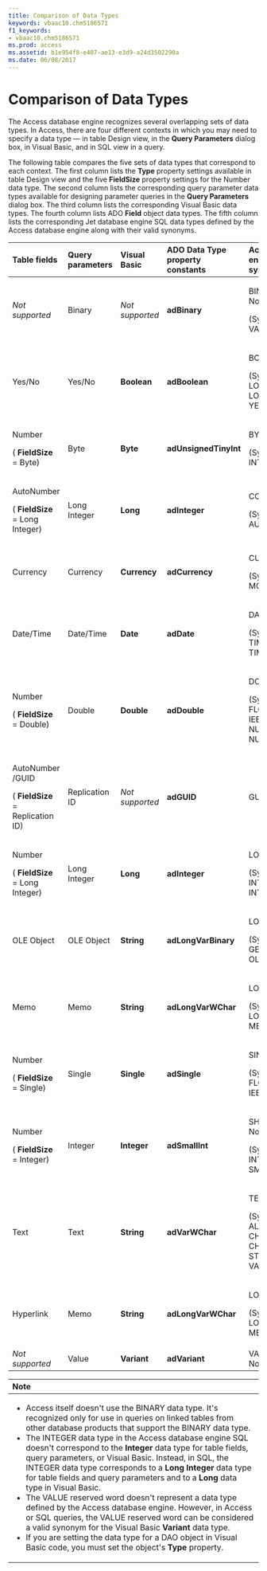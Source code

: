 ```yaml
---
title: Comparison of Data Types
keywords: vbaac10.chm5186571
f1_keywords:
- vbaac10.chm5186571
ms.prod: access
ms.assetid: b1e954f8-e407-ae13-e3d9-a24d3502290a
ms.date: 06/08/2017
---
```



# Comparison of Data Types

The Access database engine recognizes several overlapping sets of data types. In Access, there are four different contexts in which you may need to specify a data type — in table Design view, in the  **Query Parameters** dialog box, in Visual Basic, and in SQL view in a query.

The following table compares the five sets of data types that correspond to each context. The first column lists the  **Type** property settings available in table Design view and the five **FieldSize** property settings for the Number data type. The second column lists the corresponding query parameter data types available for designing parameter queries in the **Query Parameters** dialog box. The third column lists the corresponding Visual Basic data types. The fourth column lists ADO **Field** object data types. The fifth column lists the corresponding Jet database engine SQL data types defined by the Access database engine along with their valid synonyms.


|**Table fields**|**Query parameters**|**Visual Basic**|**ADO Data Type property constants**|**Access database engine SQL and synonyms**|
|:-----|:-----|:-----|:-----|:-----|
| _Not supported_|Binary| _Not supported_|**adBinary**|<p>BINARY (See Notes)</p><p>(Synonym: VARBINARY)</p>|
|Yes/No|Yes/No|**Boolean**|**adBoolean**|<p>BOOLEAN</p><p>(Synonyms: BIT, LOGICAL, LOGICAL1, YESNO)</p>|
|<p>Number</p><p>( **FieldSize** = Byte)</p>|Byte|**Byte**|**adUnsignedTinyInt**|<p>BYTE</p><p>(Synonym: INTEGER1)</p>|
|<p>AutoNumber</p><p>( **FieldSize** = Long Integer)</p>|Long Integer|**Long**|**adInteger**|<p>COUNTER</p><p>(Synonym: AUTOINCREMENT)</p>|
|Currency|Currency|**Currency**|**adCurrency**|<p>CURRENCY</p><p>(Synonym: MONEY)</p>|
|Date/Time|Date/Time|**Date**|**adDate**|<p>DATETIME</p><p>(Synonyms: DATE, TIME, TIMESTAMP)</p>|
|<p>Number</p><p>( **FieldSize** = Double)</p>|Double|**Double**|**adDouble**|<p>DOUBLE</p><p>(Synonyms: FLOAT, FLOAT8, IEEEDOUBLE, NUMBER, NUMERIC)</p>|
|<p>AutoNumber /GUID </p><p>( **FieldSize** = Replication ID)</p>|Replication ID| _Not supported_|**adGUID**|GUID|
|<p>Number</p><p>( **FieldSize** = Long Integer)</p>|Long Integer|**Long**|**adInteger**|<p>LONG (See Notes)</p><p>(Synonyms: INT, INTEGER, INTEGER4)</p>|
|OLE Object|OLE Object|**String**|**adLongVarBinary**|<p>LONGBINARY</p><p>(Synonyms: GENERAL, OLEOBJECT)</p>|
|Memo|Memo|**String**|**adLongVarWChar**|<p>LONGTEXT</p><p>(Synonyms: LONGCHAR, MEMO, NOTE)</p>|
|<p>Number</p><p>( **FieldSize** = Single)</p>|Single|**Single**|**adSingle**|<p>SINGLE</p><p>(Synonyms: FLOAT4, IEEESINGLE, REAL)</p>|
|<p>Number</p><p>( **FieldSize** = Integer)</p>|Integer|**Integer**|**adSmallInt**|<p>SHORT (See Notes)</p><p>(Synonyms: INTEGER2, SMALLINT)</p>|
|Text|Text|**String**|**adVarWChar**|<p>TEXT</p><p>(Synonyms: ALPHANUMERIC, CHAR, CHARACTER, STRING, VARCHAR)</p>|
|Hyperlink|Memo|**String**|**adLongVarWChar**|<p>LONGTEXT</p><p>(Synonyms: LONGCHAR, MEMO, NOTE)</p>|
| _Not supported_|Value|**Variant**|**adVariant**|VALUE (See Notes)|

|**Note**|
|:-----|  
|<ul><li>Access itself doesn't use the BINARY data type. It's recognized only for use in queries on linked tables from other database products that support the BINARY data type.</li><li>The INTEGER data type in the Access database engine SQL doesn't correspond to the **Integer** data type for table fields, query parameters, or Visual Basic. Instead, in SQL, the INTEGER data type corresponds to a **Long Integer** data type for table fields and query parameters and to a **Long** data type in Visual Basic.</li><li>The VALUE reserved word doesn't represent a data type defined by the Access database engine. However, in Access or SQL queries, the VALUE reserved word can be considered a valid synonym for the Visual Basic **Variant** data type.</li><li>If you are setting the data type for a DAO object in Visual Basic code, you must set the object's  **Type** property.</li></ul>|

